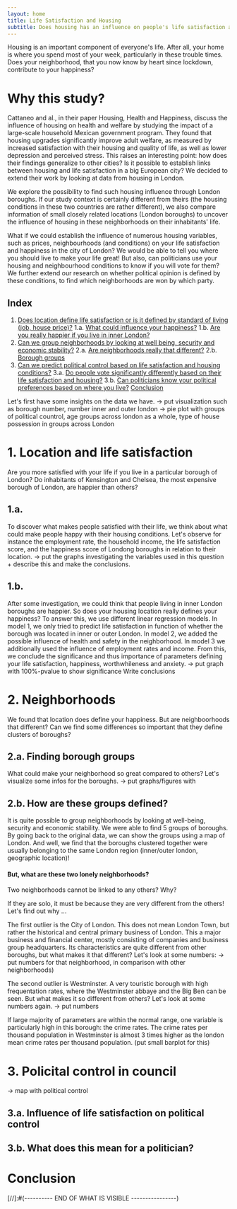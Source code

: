 ```yaml
---
layout: home
title: Life Satisfaction and Housing 
subtitle: Does housing has an influence on people's life satisfaction and happiness? Could the 33 boroughs of London allow us to uncover the housing and neighborhood conditions that make people happy?
---
```


Housing is an important component of everyone's life. After all, your home is where you spend most of your week, particularly in these trouble times. Does your neighborhood, that you now know by heart since lockdown, contribute to your happiness?

# Why this study?

Cattaneo and al., in their paper Housing, Health and Happiness, discuss the influence of housing on health and welfare by studying the impact of a large-scale household Mexican government program. They found that housing upgrades significantly improve adult welfare, as measured by increased satisfaction with their housing and quality of life, as well as lower depression and perceived stress. This raises an interesting point: how does their findings generalize to other cities? Is it possible to establish links between housing and life satisfaction in a big European city? We decided to extend their work by looking at data from housing in London.

We explore the possibility to find such housing influence through London boroughs. If our study context is certainly different from theirs (the housing conditions in these two countries are rather different), we also compare information of small closely related locations (London boroughs) to uncover the influence of housing in these neighborhoods on their inhabitants' life. 

What if we could establish the influence of numerous housing variables, such as prices, neighbourhoods (and conditions) on your life satisfaction and happiness in the city of London? We would be able to tell you where you should live to make your life great!
But also, can politicians use your housing and neighbourhood conditions to know if you will vote for them? We further extend our research on whether political opinion is defined by these conditions, to find which neighborhoods are won by which party.

## Index
1. [Does location define life satisfaction or is it defined by standard of living (job, house price)?](#part1)
    1.a. [What could influence your happiness?](#part1a)
    1.b. [Are you really happier if you live in inner London?](#part1b)
2. [Can we group neighborhoods by looking at well being, security and economic stability?](#part2)
    2.a. [Are neighborhoods really that different?](#part2a)
    2.b. [Borough groups](#part2b)
3. [Can we predict political control based on life satisfaction and housing conditions?](#part3)
    3.a. [Do people vote significantly differently based on their life satisfaction and housing?](#part3a)
    3.b. [Can politicians know your political preferences based on where you live?](#part3b)
[Conclusion](#conclusion)


Let's first have some insights on the data we have. 
-> put visualization such as borough number, number inner and outer london
-> pie plot with groups of political countrol, age groups across london as a whole, type of house possession in groups across London


<a name = "part1"></a>
# 1. Location and life satisfaction
Are you more satisfied with your life if you live in a particular borough of London? Do inhabitants of Kensington and Chelsea, the most expensive borough of London, are happier than others? 

<a name = "part1a"></a>
## 1.a. 
To discover what makes people satisfied with their life, we think about what could make people happy with their housing conditions. Let's observe for instance the employment rate, the household income, the life satisfaction score, and the happiness score of Londong boroughs in relation to their location.
-> put the graphs investigating the variables used in this question + describe this and make the conclusions.

<a name = "part1b"></a>
## 1.b.
After some investigation, we could think that people living in inner London boroughs are happier. So does your housing location really defines your happiness? To answer this, we use different linear regression models. In model 1, we only tried to predict life satisfaction in function of whether the borough was located in inner or outer London. In model 2, we added the possible influence of health and safety in the neighborhood. In model 3 we additionally used the influence of employment rates and income. From this, we conclude the significance and thus importance of parameters defining your life satisfaction, happiness, worthwhileness and anxiety. 
-> put graph with 100%-pvalue to show significance
Write conclusions

<a name = "part2"></a>
# 2. Neighborhoods
We found that location does define your happiness. But are neighboorhoods that different? Can we find some differences so important that they define clusters of boroughs?

<a name = "part2a"></a>
## 2.a. Finding borough groups
What could make your neighborhood so great compared to others? Let's visualize some infos for the boroughs.
-> put graphs/figures with 

<a name = "part2b"></a>
## 2.b. How are these groups defined?
It is quite possible to group neighborhoods by looking at well-being, security and economic stability. We were able to find 5 groups of boroughs. By going back to the original data, we can show the groups using a map of London. And well, we find that the boroughs clustered together were usually belonging to the same London region (inner/outer london, geographic location)!

#### But, what are these two lonely neighborhoods?
Two neighborhoods cannot be linked to any others? Why? 

If they are solo, it must be because they are very different from the others! Let's find out why ...

The first outlier is the City of London. This does not mean London Town, but rather the historical and central primary business of London. This a major business and financial center, mostly consisting of companies and business group headquarters. Its characteristics are quite different from other boroughs, but what makes it that different? Let's look at some numbers:
-> put numbers for that neighborhood, in comparison with other neighborhoods)

The second outlier is Westminster. A very touristic borough with high frequentation rates, where the Westminster abbaye and the Big Ben can be seen. But what makes it so different from others? Let's look at some numbers again.
-> put numbers 

If large majority of parameters are within the normal range, one variable is particularly high in this borough: the crime rates. The crime rates per thousand population in Westminster is almost 3 times higher as the london mean crime rates per thousand population. (put small barplot for this)


<a name = "part3"></a>
# 3. Policital control in council
-> map with political control

<a name = "part3a"></a>
## 3.a. Influence of life satisfaction on political control

<a name = "part3b"></a>
## 3.b. What does this mean for a politician?

<a name = "conclusion"></a>
# Conclusion

[//]:#(---------- END OF WHAT IS VISIBLE ----------------)

